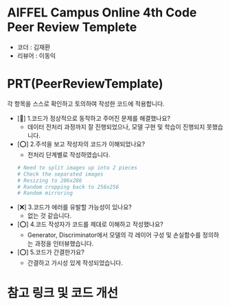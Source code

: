# AIFFEL Campus Online 4th Code Peer Review Templete
- 코더 : 김재환
- 리뷰어 : 이동익

# PRT(PeerReviewTemplate)
각 항목을 스스로 확인하고 토의하여 작성한 코드에 적용합니다.
- [🔺] 1.코드가 정상적으로 동작하고 주어진 문제를 해결했나요?
    - 데이터 전처리 과정까지 잘 진행되었으나, 모델 구현 및 학습이 진행되지 못했습니다.
- [⭕] 2.주석을 보고 작성자의 코드가 이해되었나요?
    - 전처리 단계별로 작성하였습니다.
    ```python
    # Need to split images up into 2 pieces
    # Check the separated images
    # Resizing to 286x286
    # Random cropping back to 256x256
    # Random mirroring
    ```
- [❌] 3.코드가 에러를 유발할 가능성이 있나요?
    - 없는 것 같습니다.
- [⭕] 4.코드 작성자가 코드를 제대로 이해하고 작성했나요?
    - Generator, Discriminator에서 모델의 각 레이어 구성 및 손실함수를 정의하는 과정을 인터뷰했습니다.
- [⭕] 5.코드가 간결한가요?
    - 간결하고 가시성 있게 작성되었습니다.

# 참고 링크 및 코드 개선

